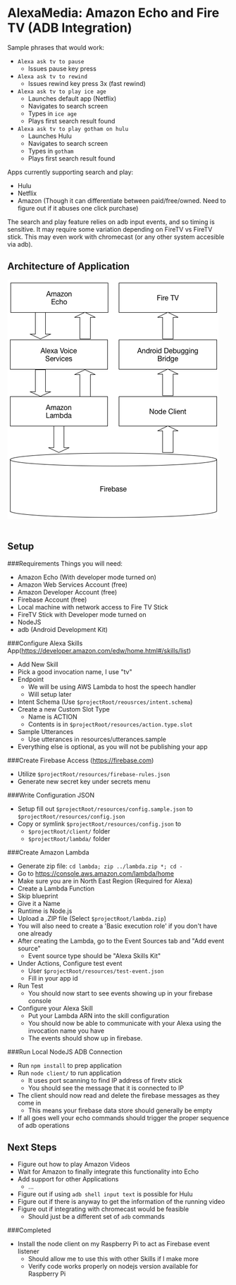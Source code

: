 AlexaMedia: Amazon Echo and Fire TV (ADB Integration)
========================================

Sample phrases that would work:
  - `Alexa ask tv to pause`
    - Issues pause key press 
  - `Alexa ask tv to rewind`
    - Issues rewind key press 3x (fast rewind)
  - `Alexa ask tv to play ice age`
    - Launches default app (Netflix)
    - Navigates to search screen
    - Types in `ice age`
    - Plays first search result found
  - `Alexa ask tv to play gotham on hulu`
    - Launches Hulu
    - Navigates to search screen
    - Types in `gotham`
    - Plays first search result found
  
Apps currently supporting search and play:
  - Hulu 
  - Netflix
  - Amazon (Though it can differentiate between paid/free/owned.  Need to figure out if it abuses one click purchase)

The search and play feature relies on adb input events, and so timing is sensitive.  It may require some variation depending on FireTV vs FireTV stick.  This may even work with chromecast (or any other system accesible via adb).  

Architecture of Application 
---------------------------------------
![Architecture of Application](/resources/data-flow.png?raw=true "Architecture of Application")
<br><br>


Setup
---------------------------------------

###Requirements
Things you will need:
  - Amazon Echo (With developer mode turned on)
  - Amazon Web Services Account (free)
  - Amazon Developer Account (free)
  - Firebase Account (free)
  - Local machine with network access to Fire TV Stick
  - FireTV Stick with Developer mode turned on
  - NodeJS
  - adb (Android Development Kit)

###Configure Alexa Skills App(https://developer.amazon.com/edw/home.html#/skills/list)
  - Add New Skill
  - Pick a good invocation name, I use "tv"
  - Endpoint
    - We will be using AWS Lambda to host the speech handler
    - Will setup later
  - Intent Schema (Use `$projectRoot/reousrces/intent.schema`)
  - Create a new Custom Slot Type
    - Name is ACTION
    - Contents is in `$projectRoot/resources/action.type.slot`
  - Sample Utterances
    - Use utterances in resources/utterances.sample
  - Everything else is optional, as you will not be publishing your app
  
###Create Firebase Access (https://firebase.com)
  - Utilize `$projectRoot/resources/firebase-rules.json`
  - Generate new secret key under secrets menu
  
###Write Configuration JSON
  - Setup fill out `$projectRoot/resources/config.sample.json` to `$projectRoot/resources/config.json`
  - Copy or symlink `$projectRoot/resources/config.json` to 
    - `$projectRoot/client/` folder 
    - `$projectRoot/lambda/` folder 

###Create Amazon Lambda 
  - Generate zip file: `cd lambda; zip ../lambda.zip *; cd -`
  - Go to https://console.aws.amazon.com/lambda/home
  - Make sure you are in North East Region (Required for Alexa)
  - Create a Lambda Function
  - Skip blueprint
  - Give it a Name
  - Runtime is Node.js
  - Upload a .ZIP file (Select `$projectRoot/lambda.zip`)
  - You will also need to create a 'Basic execution role' if you don't have one already
  - After creating the Lambda, go to the Event Sources tab and "Add event source"
    - Event source type should be "Alexa Skills Kit"
  - Under Actions, Configure test event
    - User `$projectRoot/resources/test-event.json`
    - Fill in your app id 
  - Run Test
    - You should now start to see events showing up in your firebase console
  - Configure your Alexa Skill
    - Put your Lambda ARN into the skill configuration
    - You should now be able to communicate with your Alexa using the invocation name you have
    - The events should show up in firebase.

###Run Local NodeJS ADB Connection
  - Run `npm install` to prep application
  - Run `node client/` to run application
    - It uses port scanning to find IP address of firetv stick
    - You should see the message that it is connected to IP
  - The client should now read and delete the firebase messages as they come in
     - This means your firebase data store should generally be empty
  - If all goes well your echo commands should trigger the proper sequence of adb operations
     
     
Next Steps
------------------------------------------------
  * Figure out how to play Amazon Videos
  * Wait for Amazon to finally integrate this functionality into Echo
  * Add support for other Applications
    * ...
  * Figure out if using `adb shell input text` is possible for Hulu
  * Figure out if there is anyway to get the information of the running video
  * Figure out if integrating with chromecast would be feasible
     * Should just be a different set of `adb` commands
     
###Completed
  * Install the node client on my Raspberry Pi to act as Firebase event listener
    * Should allow me to use this with other Skills if I make more
    * Verify code works properly on nodejs version available for Raspberry Pi
